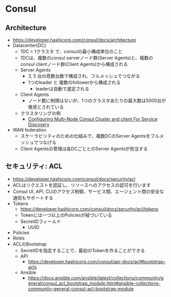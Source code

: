 # Consul

## Architecture

- https://developer.hashicorp.com/consul/docs/architecture
- Datacenter(DC)
  - 1DC = 1クラスタ で、consulの最小構成単位のこと
  - 1DCは、複数のconsul serverノード群(Server Agents)と、複数のconsul clientノード群(Client Agents)から構成される
  - Server Agents
    - 3, 5 台の奇数台数で構成され、フルメッシュでつながる
    - 1つのleader と 複数のfollowerから構成される
      - leaderは自動で選定される
  - Client Agents
    - ノード数に制限はないが、1つのクラスタあたりの最大数は5000台が推奨とされている
  - クラスタリングの例
    - [Configuring Multi-Node Consul Cluster and client For Service Discovery](https://rudhra13.medium.com/configuring-multi-node-consul-cluster-and-client-for-service-discovery-fb7ee0b431fc)
- WAN federation
  - スケーラビリティのための仕組みで、複数DCのServer Agentsをフルメッシュでつなげる
  - Client Agentsの管理は各DCごととのServer Agentsが担当する

## セキュリティ: ACL

- https://developer.hashicorp.com/consul/docs/security/acl
- ACLはリクエストを認証し、リソースへのアクセスの認可を行います
- Consul UI, API, CLIのアクセス制御、サービス間、エージェント間の安全な通信もサポートする
- Tokens
  - https://developer.hashicorp.com/consul/docs/security/acl/tokens
  - Tokenには一つ以上のPoliciesが紐づいている
  - SecretIDフィールド
    - UUID
- Policies
- Roles
- ACLのBootstrap
  - SecretIDを指定することで、最初のTokenを作ることができる
  - API
    - https://developer.hashicorp.com/consul/api-docs/acl#bootstrap-acls
  - Ansible
    - https://docs.ansible.com/ansible/latest/collections/community/general/consul_acl_bootstrap_module.html#ansible-collections-community-general-consul-acl-bootstrap-module
